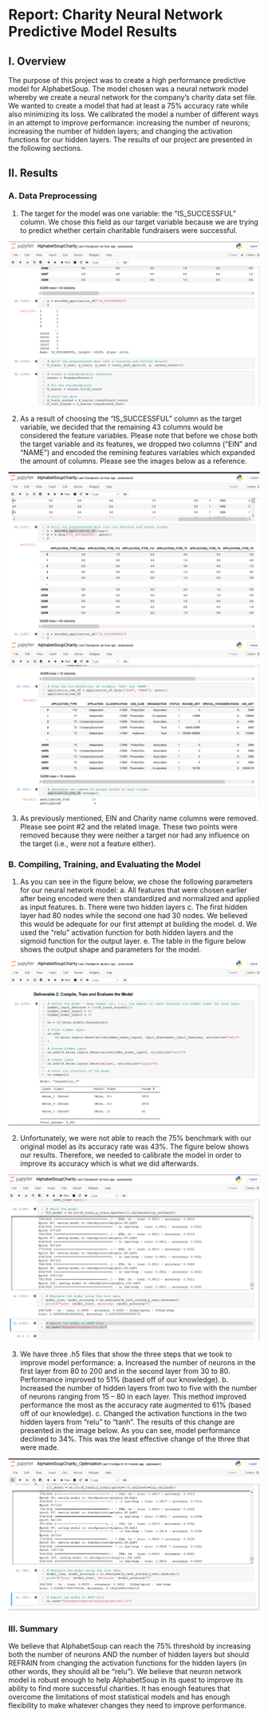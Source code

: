 # Report: Charity Neural Network Predictive Model Results

## I.	Overview

The purpose of this project was to create a high performance predictive model for AlphabetSoup. The model chosen was a neural network model whereby we create a neural network for the company’s charity data set file. We wanted to create a model that had at least a 75% accuracy rate while also minimizing its loss. We calibrated the model a number of different ways in an attempt to improve performance: increasing the number of neurons; increasing the number of hidden layers; and changing the activation functions for our hidden layers. The results of our project are presented in the following sections.

## II.	Results
### A.	Data Preprocessing
1.	The target for the model was one variable: the “IS_SUCCESSFUL” column. We chose this field as our target variable because we are trying to predict whether certain charitable fundraisers were successful. 

<img src="pic_1_target_var.png">

2.	As a result of choosing the “IS_SUCCESSFUL” column as the target variable, we decided that the remaining 43 columns would be considered the feature variables. Please note that before we chose both the target variable and its features, we dropped two columns (“EIN” and “NAME”) and encoded the remining features variables which expanded the amount of columns. Please see the images below as a reference.

<img src="pic_2_features.png">

<img src="pic_3_dropped_features.png">

3.	As previously mentioned, EIN and Charity name columns were removed. Please see point #2 and the related image. These two points were removed because they were neither a target nor had any influence on the target (i.e., were not a feature either).

### B.	Compiling, Training, and Evaluating the Model

1.	As you can see in the figure below, we chose the following parameters for our neural network model: 
    a.	All features that were chosen earlier after being encoded were then standardized and normalized and applied as input features. 
    b.	There were two hidden layers
    c.	The first hidden layer had 80 nodes while the second one had 30 nodes. We believed this would be adequate for our first attempt at building the model.
    d.	We used the “relu” activation function for both hidden layers and the sigmoid function for the output layer.
    e.	The table in the figure below shows the output shape and parameters for the model.

<img src="pic_4_original_model.png"> 

2.	 Unfortunately, we were not able to reach the 75% benchmark with our original model as its accuracy rate was 43%. The figure below shows our results. Therefore, we needed to calibrate the model in order to improve its accuracy which is what we did afterwards. 

<img src="pic_5_original_performance.png">

3.	We have three .h5 files that show the three steps that we took to improve model performance:
    a.	Increased the number of neurons in the first layer from 80 to 200 and in the second layer from 30 to 80. Performance improved to 51% (based off of our knowledge).
    b.	Increased the number of hidden layers from two to five with the number of neurons ranging from 15 – 80 in each layer. This method improved performance the most as the accuracy rate augmented to 61% (based off of our knowledge).
    c.	Changed the activation functions in the two hidden layers from “relu” to “tanh”. The results of this change are presented in the image below. As you can see, model performance declined to 34%. This was the least effective change of the three that were made.

<img src="pic_6_optimized_3.png">

### III.	Summary

We believe that AlphabetSoup can reach the 75% threshold by increasing both the number of neurons AND the number of hidden layers but should REFRAIN from changing the activation functions for the hidden layers (in other words, they should all be “relu”). We believe that neuron network model is robust enough to help AlphabetSoup in its quest to improve its ability to find more successful charities. It has enough features that overcome the limitations of most statistical models and has enough flexibility to make whatever changes they need to improve performance. 


